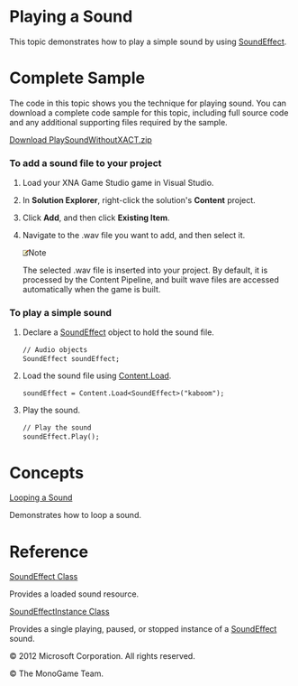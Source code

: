﻿

# Playing a Sound

This topic demonstrates how to play a simple sound by using [SoundEffect](T_MXFA_SoundEffect.md).

# Complete Sample

The code in this topic shows you the technique for playing sound. You can download a complete code sample for this topic, including full source code and any additional supporting files required by the sample.

[Download PlaySoundWithoutXACT.zip](http://go.microsoft.com/fwlink/?LinkId=258718)

### To add a sound file to your project

1.  Load your XNA Game Studio game in Visual Studio.
    
2.  In **Solution Explorer**, right-click the solution's **Content** project.
    
3.  Click **Add**, and then click **Existing Item**.
    
4.  Navigate to the .wav file you want to add, and then select it.
    
    ![](note.gif)Note
    
    The selected .wav file is inserted into your project. By default, it is processed by the Content Pipeline, and built wave files are accessed automatically when the game is built.
    

### To play a simple sound

1.  Declare a [SoundEffect](T_MXFA_SoundEffect.md) object to hold the sound file.
    
    ```
    // Audio objects
    SoundEffect soundEffect;
    ```
                      
    
2.  Load the sound file using [Content.Load](M_Microsoft_Xna_Framework_Content_ContentManager_Load``1.md).
    
    ```
    soundEffect = Content.Load<SoundEffect>("kaboom");
    ```
                      
    
3.  Play the sound.
    
    ```
    // Play the sound
    soundEffect.Play();
    ```               
    

# Concepts

[Looping a Sound](Audio_HowTo_LoopASound.md)

Demonstrates how to loop a sound.

# Reference

[SoundEffect Class](T_MXFA_SoundEffect.md)

Provides a loaded sound resource.

[SoundEffectInstance Class](T_MXFA_SoundEffectInstance.md)

Provides a single playing, paused, or stopped instance of a [SoundEffect](T_MXFA_SoundEffect.md) sound.

© 2012 Microsoft Corporation. All rights reserved.

© The MonoGame Team.
